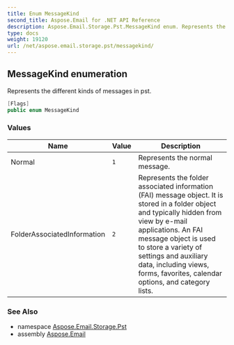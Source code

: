 ```yaml
---
title: Enum MessageKind
second_title: Aspose.Email for .NET API Reference
description: Aspose.Email.Storage.Pst.MessageKind enum. Represents the different kinds of messages in pst
type: docs
weight: 19120
url: /net/aspose.email.storage.pst/messagekind/
---
```

## MessageKind enumeration

Represents the different kinds of messages in pst.

```csharp
[Flags]
public enum MessageKind
```

### Values

| Name | Value | Description |
| --- | --- | --- |
| Normal | `1` | Represents the normal message. |
| FolderAssociatedInformation | `2` | Represents the folder associated information (FAI) message object. It is stored in a folder object and typically hidden from view by e-mail applications. An FAI message object is used to store a variety of settings and auxiliary data, including views, forms, favorites, calendar options, and category lists. |

### See Also

* namespace [Aspose.Email.Storage.Pst](../../aspose.email.storage.pst/)
* assembly [Aspose.Email](../../)


